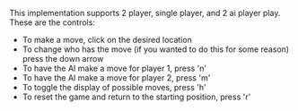 This implementation supports 2 player, single player, and 2 ai player play.
These are the controls:
- To make a move, click on the desired location
- To change who has the move (if you wanted to do this for some reason)
  press the down arrow
- To have the AI make a move for player 1, press 'n'
- To have the AI make a move for player 2, press 'm'
- To toggle the display of possible moves, press 'h'
- To reset the game and return to the starting position, press 'r'
